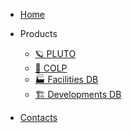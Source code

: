 <!-- ./_sidebar.md -->
- [Home](/)

- Products
    - [🪐 PLUTO](_content/pluto.md)
    - [🏢 COLP](_content/colp.md)
    - [🏭 Facilities DB](_content/facilities.md)
    - [🏗️ Developments DB](_content/developments.md)

- [Contacts](contacts.md)